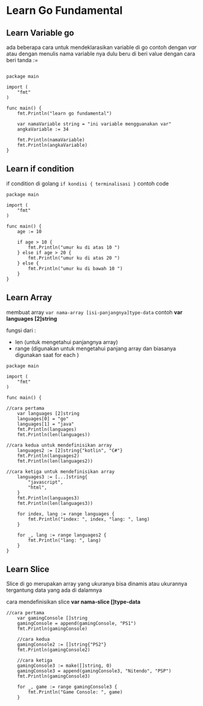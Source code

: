 # Learn Go Fundamental

## Learn Variable go

ada beberapa cara untuk mendeklarasikan variable di go contoh dengan *var* atau dengan menulis nama variable nya dulu beru di beri value dengan cara beri tanda *:=* 

```golang

package main

import (
	"fmt"
)

func main() {
	fmt.Println("learn go fundamental")

	var namaVariable string = "ini variable mengguanakan var"
	angkaVariable := 34

	fmt.Println(namaVariable)
	fmt.Println(angkaVariable)
}

```
## Learn if condition 
if condition di golang `if kondisi { terminalisasi }` contoh code
```golang 
package main

import (
	"fmt"
)

func main() {
	age := 10

	if age > 10 {
		fmt.Println("umur ku di atas 10 ")
	} else if age > 20 {
		fmt.Println("umur ku di atas 20 ")
	} else {
		fmt.Println("umur ku di bawah 10 ")
	}
}

```

## Learn Array

membuat array `var nama-array [isi-panjangnya]type-data` contoh **var languages [2]string**

fungsi dari :
- len (untuk mengetahui panjangnya array)
- range (digunakan untuk mengetahui panjang array dan biasanya digunakan saat for each )


```golang
package main

import (
	"fmt"
)

func main() {

//cara pertama
	var languages [2]string
	languages[0] = "go"
	languages[1] = "java"
	fmt.Println(languages)
	fmt.Println(len(languages))

//cara kedua untuk mendefinisikan array 
	languages2 := [2]string{"kotlin", "C#"}
	fmt.Println(languages2)
	fmt.Println(len(languages2))

//cara ketiga untuk mendefinisikan array
	languages3 := [...]string{
		"javascript",
		"html",
	}
	fmt.Println(languages3)
	fmt.Println(len(languages3))

	for index, lang := range languages {
		fmt.Println("index: ", index, "lang: ", lang)
	}

	for _, lang := range languages2 {
		fmt.Println("lang: ", lang)
	}
}

```

## Learn Slice
Slice di go merupakan array yang ukuranya bisa dinamis atau ukurannya tergantung data yang ada di dalamnya 

cara mendefinisikan slice 
**var nama-slice []type-data**

```golang
//cara pertama
	var gamingConsole []string
	gamingConsole = append(gamingConsole, "PS1")
	fmt.Println(gamingConsole)

	//cara kedua
	gamingConsole2 := []string{"PS2"}
	fmt.Println(gamingConsole2)

	//cara ketiga
	gamingConsole3 := make([]string, 0)
	gamingConsole3 = append(gamingConsole3, "Nitendo", "PSP")
	fmt.Println(gamingConsole3)

	for _, game := range gamingConsole3 {
		fmt.Println("Game Console: ", game)
	}
```